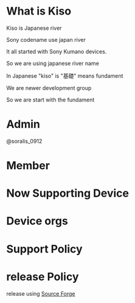 # What is Kiso

Kiso is Japanese river

Sony codename use japan river

It all started with Sony Kumano devices.

So we are using japanese river name

In Japanese "kiso" is "基礎" means fundament

We are newer development group

So we are start with the fundament


# Admin
@soralis_0912

# Member

# Now Supporting Device

# Device orgs

# Support Policy

# release Policy

release using [Source Forge](https://sourceforge.net/projects/kiso-dev/)
